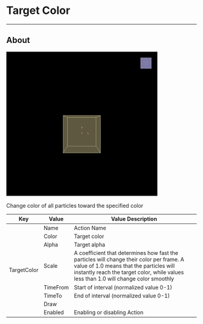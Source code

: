 # Target Color

___

## About

![alt text](media/target-color.gif)

Change color of all particles toward the specified color

<table><thead>
  <tr>
    <th>Key</th>
    <th>Value</th>
    <th>Value Description</th>
  </tr></thead>
<tbody>
  <tr>
    <td rowspan="8">TargetColor</td>
    <td>Name</td>
    <td>Action Name</td>
  </tr>
  <tr>
    <td>Color</td>
    <td>Target color</td>
  </tr>
  <tr>
    <td>Alpha</td>
    <td>Target alpha</td>
  </tr>
  <tr>
    <td>Scale</td>
    <td>A coefficient that determines how fast the particles will change their color per frame. A value of 1.0 means that the particles will instantly reach the target color, while values less than 1.0 will change color smoothly</td>
  </tr>
  <tr>
    <td>TimeFrom</td>
    <td>Start of interval (normalized value 0-1)</td>
  </tr>
  <tr>
    <td>TimeTo</td>
    <td>End of interval (normalized value 0-1)</td>
  </tr>
  <tr>
    <td>Draw</td>
    <td></td>
  </tr>
  <tr>
    <td>Enabled</td>
    <td>Enabling or disabling Action</td>
  </tr>
</tbody>
</table>
